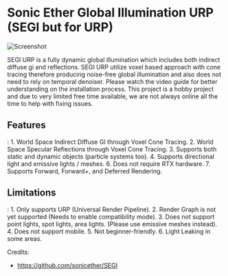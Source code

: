# Sonic Ether Global Illumination URP (SEGI but for URP)
![Screenshot](Thumbnail.gif)

SEGI URP is a fully dynamic global illumination which includes both indirect diffuse gi and reflections. SEGI URP utilize voxel based approach with cone tracing therefore producing noise-free global illumination and also does not need to rely on temporal denoiser. Please watch the video guide for better understanding on the installation process. This project is a hobby project and due to very limited free time available, we are not always online all the time to help with fixing issues.

<h2>Features</h2>:
1. World Space Indirect Diffuse GI through Voxel Cone Tracing.
2. World Space Specular Reflections through Voxel Cone Tracing.
3. Supports both static and dynamic objects (particle systems too).
4. Supports directional light and emissive lights / meshes.
6. Does not require RTX hardware.
7. Supports Forward, Forward+, and Deferred Rendering.

<h2>Limitations</h2>:
1. Only supports URP (Universal Render Pipeline).
2. Render Graph is not yet supported (Needs to enable compatibility mode).
3. Does not support point lights, spot lights, area lights. (Please use emissive meshes instead).
4. Does not support mobile.
5. Not beginner-friendly.
6. Light Leaking in some areas.

Credits:
- https://github.com/sonicether/SEGI
